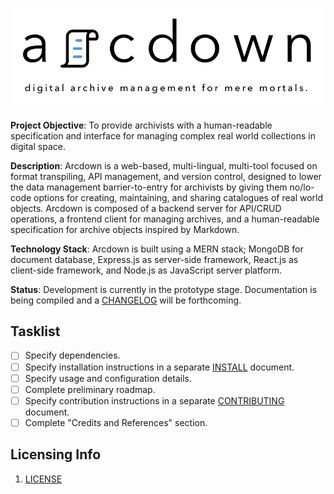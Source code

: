 ![arcdown banner](./arcdown.png)

**Project Objective**: To provide archivists with a human-readable specification and interface for managing complex real world collections in digital space.

**Description**: Arcdown is a web-based, multi-lingual, multi-tool focused on format transpiling, API management, and version control, designed to lower the data management barrier-to-entry for archivists by giving them no/lo-code options for creating, maintaining, and sharing catalogues of real world objects. Arcdown is composed of a backend server for API/CRUD operations, a frontend client for managing archives, and a human-readable specification for archive objects inspired by Markdown. 

**Technology Stack**: Arcdown is built using a MERN stack; MongoDB for document database, Express.js as server-side framework, React.js as client-side framework, and Node.js as JavaScript server platform.

**Status**: Development is currently in the prototype stage. Documentation is being compiled and a [CHANGELOG](CHANGELOG.md) will be forthcoming.

## Tasklist
- [ ] Specify dependencies.
- [ ] Specify installation instructions in a separate [INSTALL](INSTALL.md) document.
- [ ] Specify usage and configuration details.
- [ ] Complete preliminary roadmap.
- [ ] Specify contribution instructions in a separate [CONTRIBUTING](CONTRIBUTING.md) document.
- [ ] Complete "Credits and References" section.

## Licensing Info
1. [LICENSE](LICENSE)